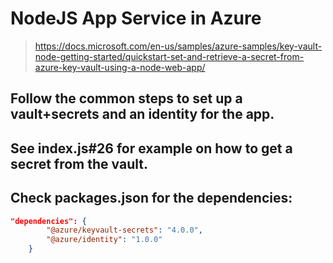 # NodeJS App Service in Azure
> https://docs.microsoft.com/en-us/samples/azure-samples/key-vault-node-getting-started/quickstart-set-and-retrieve-a-secret-from-azure-key-vault-using-a-node-web-app/

## Follow the common steps to set up a vault+secrets and an identity for the app.
## See index.js#26 for example on how to get a secret from the vault.
## Check packages.json for the dependencies:
```json
"dependencies": {
        "@azure/keyvault-secrets": "4.0.0",
        "@azure/identity": "1.0.0"
    }
```